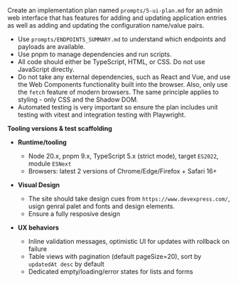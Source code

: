 Create an implementation plan named `prompts/5-ui-plan.md` for an admin web interface that has features for adding and updating application entries as well as adding and updating the configuration name/value pairs.

- Use `prompts/ENDPOINTS_SUMMARY.md` to understand which endpoints and payloads are available.
- Use pnpm to manage dependencies and run scripts.
- All code should either be TypeScript, HTML, or CSS. Do not use JavaScript directly.
- Do not take any external dependencies, such as React and Vue, and use the Web Components functionality built into the browser. Also, only use the `fetch` feature of  modern browsers. The same principle applies to styling - only CSS and the Shadow DOM. 
- Automated testing is very important so ensure the plan includes unit testing with vitest and integration testing with Playwright.

**Tooling versions & test scaffolding**
- **Runtime/tooling**
  - Node 20.x, pnpm 9.x, TypeScript 5.x (strict mode), target `ES2022`, module `ESNext`
  - Browsers: latest 2 versions of Chrome/Edge/Firefox + Safari 16+

- **Visual Design**
  -  The site should take design cues from `https://www.devexpress.com/`, usign genral palet and fonts and design elements.
  -  Ensure a fully resposive design

- **UX behaviors**
  - Inline validation messages, optimistic UI for updates with rollback on failure
  - Table views with pagination (default pageSize=20), sort by `updatedAt desc` by default
  - Dedicated empty/loading/error states for lists and forms


